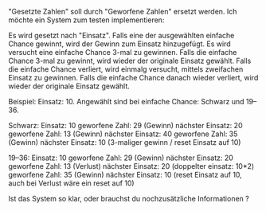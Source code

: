 "Gesetzte Zahlen" soll durch "Geworfene Zahlen" ersetzt werden.
Ich möchte ein System zum testen implementieren:

Es wird gesetzt nach "Einsatz".
Falls eine der ausgewählten einfache Chance gewinnt, wird der Gewinn zum Einsatz hinzugefügt.
Es wird versucht eine einfache Chance 3-mal zu gewinnen.
Falls die einfache Chance 3-mal zu gewinnt, wird wieder der originale Einsatz gewählt.
Falls die einfache Chance verliert, wird einmalg versucht, mittels zweifachen Einsatz zu gewinnen.
Falls die einfache Chance danach wieder verliert, wird wieder der originale Einsatz gewählt.

Beispiel: Einsatz: 10. Angewählt sind bei  einfache Chance: Schwarz und 19–36.

Schwarz:
  Einsatz: 10
  geworfene Zahl: 29 (Gewinn)
  nächster Einsatz: 20
  geworfene Zahl: 13 (Gewinn)
  nächster Einsatz: 40
  geworfene Zahl: 35 (Gewinn)
  nächster Einsatz: 10 (3-maliger gewinn / reset Einsatz auf 10)

19–36:
  Einsatz: 10
  geworfene Zahl: 29 (Gewinn)
  nächster Einsatz: 20
  geworfene Zahl: 13 (Verlust)
  nächster Einsatz: 20 (doppelter einsatz: 10*2)
  geworfene Zahl: 35 (Gewinn)
  nächster Einsatz: 10 (reset Einsatz auf 10, auch bei Verlust wäre ein reset auf 10)


Ist das System so klar, oder brauchst du nochzusätzliche Informationen ?





